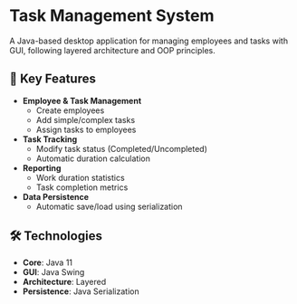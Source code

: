 # Task Management System

A Java-based desktop application for managing employees and tasks with GUI, following layered architecture and OOP principles.

## 🚀 Key Features
- **Employee & Task Management**
  - Create employees
  - Add simple/complex tasks
  - Assign tasks to employees
- **Task Tracking**
  - Modify task status (Completed/Uncompleted)
  - Automatic duration calculation
- **Reporting**
  - Work duration statistics
  - Task completion metrics
- **Data Persistence**
  - Automatic save/load using serialization

## 🛠️ Technologies
- **Core**: Java 11
- **GUI**: Java Swing
- **Architecture**: Layered 
- **Persistence**: Java Serialization
